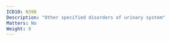 ```yaml
---
ICD10: N398
Description: "Other specified disorders of urinary system"
Matters: No
Weight: 0
---
```

